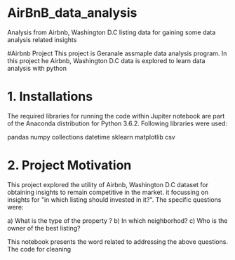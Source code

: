 # AirBnB_data_analysis

Analysis from Airbnb, Washington D.C listing data for gaining some data analysis related insights

#Airbnb Project
This project is Geranale assmaple data analysis program. In this project he Airbnb, Washington D.C data is explored to learn data analysis with python

# 1. Installations
The required libraries for running the code within Jupiter notebook are part of the Anaconda distribution for Python 3.6.2. Following libraries were used:

pandas
numpy
collections
datetime
sklearn
matplotlib
csv

# 2. Project Motivation
This project explored the utility of Airbnb, Washington D.C dataset for obtaining insights to remain competitive in the market. it  focussing on insights for "in which listing should invested in it?". The specific questions were:

a) What is the type of the  property ?
b) In which neighborhod?
c) Who is the owner of the best listing?


This notebook presents the word related to addressing the above questions. The code for cleaning

